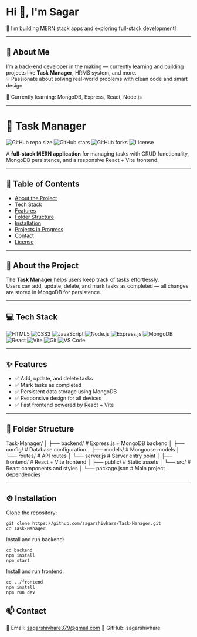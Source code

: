 # Hi 👋, I'm Sagar  
🚀 I’m building MERN stack apps and exploring full-stack development!

---

## 🚀 About Me
I’m a back-end developer in the making — currently learning and building projects like **Task Manager**, HRMS system, and more.  
💡 Passionate about solving real-world problems with clean code and smart design.

🧠 Currently learning: MongoDB, Express, React, Node.js    

---

# 📝 Task Manager

![GitHub repo size](https://img.shields.io/github/repo-size/sagarshivhare/Task-Manager)
![GitHub stars](https://img.shields.io/github/stars/sagarshivhare/Task-Manager?style=social)
![GitHub forks](https://img.shields.io/github/forks/sagarshivhare/Task-Manager?style=social)
![License](https://img.shields.io/badge/license-MIT-blue)

A **full-stack MERN application** for managing tasks with CRUD functionality, MongoDB persistence, and a responsive React + Vite frontend.

---

## 📑 Table of Contents
- [About the Project](#-about-the-project)
- [Tech Stack](#-tech-stack)
- [Features](#-features)
- [Folder Structure](#-folder-structure)
- [Installation](#-installation)
- [Projects in Progress](#-projects-in-progress)
- [Contact](#-contact)
- [License](#-license)

---

## 🚀 About the Project
The **Task Manager** helps users keep track of tasks effortlessly.  
Users can add, update, delete, and mark tasks as completed — all changes are stored in MongoDB for persistence.

---

## 💻 Tech Stack
![HTML5](https://img.shields.io/badge/HTML5-orange?logo=html5&logoColor=white)
![CSS3](https://img.shields.io/badge/CSS3-blue?logo=css3&logoColor=white)
![JavaScript](https://img.shields.io/badge/JavaScript-yellow?logo=javascript&logoColor=black)
![Node.js](https://img.shields.io/badge/Node.js-green?logo=node.js&logoColor=white)
![Express.js](https://img.shields.io/badge/Express.js-black?logo=express&logoColor=white)
![MongoDB](https://img.shields.io/badge/MongoDB-darkgreen?logo=mongodb&logoColor=white)
![React](https://img.shields.io/badge/React-blue?logo=react&logoColor=white)
![Vite](https://img.shields.io/badge/Vite-purple?logo=vite&logoColor=white)
![Git](https://img.shields.io/badge/Git-orange?logo=git&logoColor=white)
![VS Code](https://img.shields.io/badge/VS%20Code-blue?logo=visualstudiocode&logoColor=white)

---

## ✨ Features
- ✅ Add, update, and delete tasks  
- ✅ Mark tasks as completed  
- ✅ Persistent data storage using MongoDB  
- ✅ Responsive design for all devices  
- ✅ Fast frontend powered by React + Vite

---

## 📂 Folder Structure
Task-Manager/
│
├── backend/ # Express.js + MongoDB backend
│ ├── config/ # Database configuration
│ ├── models/ # Mongoose models
│ ├── routes/ # API routes
│ └── server.js # Server entry point
│
├── frontend/ # React + Vite frontend
│ ├── public/ # Static assets
│ └── src/ # React components and styles
│
└── package.json # Main project dependencies

---

## ⚙ Installation

Clone the repository:
```
git clone https://github.com/sagarshivhare/Task-Manager.git
cd Task-Manager
```
Install and run backend:
```
cd backend
npm install
npm start
```
Install and run frontend:
```
cd ../frontend
npm install
npm run dev
```

## 📫 Contact
📧 Email: sagarshivhare379@gmail.com
🐙 GitHub: sagarshivhare
